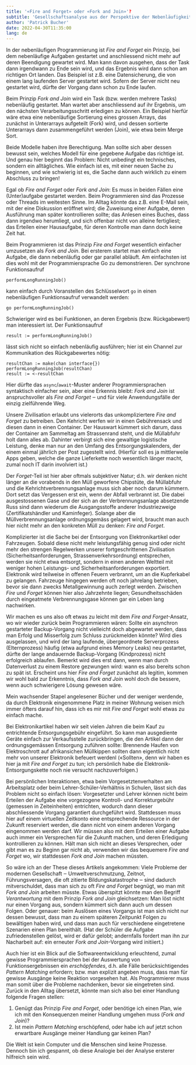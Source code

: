 ```yaml
---
title: '«Fire and Forget» oder «Fork and Join»'?
subtitle: 'Gesellschaftsanalyse aus der Perspektive der Nebenläufigkeit '
author: 'Patrick Bucher'
date: 2022-04-30T11:35:00
lang: de
---
```


In der nebenläufigen Programmierung ist _Fire and Forget_ ein Prinzip, bei dem
nebenläufige Aufgaben gestartet und anschliessend nicht mehr auf deren
Beendigung gewartet wird. Man kann davon ausgehen, dass der Task dann irgendwann
zu Ende sein wird, und das Ergebnis wird dann schon am richtigen Ort landen. Das
Beispiel ist z.B. eine Datensicherung, die von einem lang laufenden Server
gestartet wird. Sofern der Server nicht neu gestartet wird, dürfte der Vorgang
dann schon zu Ende laufen.

Beim Prinzip _Fork and Join_ wird ein Task (bzw. werden mehrere Tasks)
nebenläufig gestartet. Man wartet aber anschliessend auf ihr Ergebnis, um den
nächsten Verarbeitungsschritt erledigen zu können. Ein Beispiel hierfür wäre
etwa eine nebenläufige Sortierung eines grossen Arrays, das zunächst in
Unterarrays aufgeteilt (Fork) wird, und dessen sortierte Unterarrays dann
zusammengeführt werden (Join), wie etwa beim Merge Sort.

Beide Modelle haben ihre Berechtigung. Man sollte sich aber dessen bewusst sein,
welches Modell für eine gegebene Aufgabe das richtige ist. Und genau hier
beginnt das Problem: Nicht unbedingt ein technisches, sondern ein alltägliches.
Wie einfach ist es, mit einer neuen Sache zu beginnen, und wie schwierig ist es,
die Sache dann auch wirklich zu einem Abschluss zu bringen!

Egal ob _Fire and Forget_ oder _Fork and Join_: Es muss in beiden Fällen eine
(Unter)aufgabe gestartet werden. Beim Programmieren sind das Prozesse oder
Threads im weitesten Sinne. Im Alltag könnte das z.B. eine E-Mail sein, mit der
eine Diskussion eröffnet wird; die Zuweisung einer Aufgabe, deren Ausführung man
später kontrollieren sollte; das Anlesen eines Buches, dass dann irgendwo
herumliegt, und sich offenbar nicht von alleine fertigliest; das Erteilen einer
Hausaufgabe, für deren Kontrolle man dann doch keine Zeit hat.

Beim Programmieren ist das Prinzip _Fire and Forget_ wesentlich einfacher
umzusetzen als _Fork and Join_. Bei ersterem startet man einfach eine Aufgabe,
die dann nebenläufig oder gar parallel abläuft. Am einfachsten ist dies wohl mit
der Programmiersprache Go zu demonstrieren. Der synchrone Funktionsaufruf

    performLongRunningJob()

kann einfach durch Voranstellen des Schlüsselwort `go` in einen nebenläufigen
Funktionsaufruf verwandelt werden:

    go performLongRunningJob()

Schwieriger wird es bei Funktionen, an deren Ergebnis (bzw. Rückgabewert) man
interessiert ist. Der Funktionsaufruf

    result := performLongRunningJob()

lässt sich nicht so einfach nebenläufig ausführen; hier ist ein Channel zur
Kommunikation des Rückgabewertes nötig:

    resultChan := make(chan interface{})
    performLongRunningJob(resultChan)
    result := <-resultChan

Hier dürfte das `async`/`await`-Muster anderer Programmiersprachen syntaktisch
einfacher sein, aber eine Erkennis bleibt: _Fork and Join_ ist anspruchsvoller
als _Fire and Forget_ ‒ und für viele Anwendungsfälle der einzig zielführende
Weg.

Unsere Zivilisation erlaubt uns vielerorts das unkompliziertere _Fire and
Forget_ zu betreiben. Den Kehricht werfen wir in einen Gebührensack und diesen
dann in einen Container. Der Hauswart kümmert sich darum, dass der Container am
Sammeltag am Strassenrand steht, und die Müllabfuhr holt dann alles ab. Dahinter
verbirgt sich eine gewaltige logistische Leistung, denke man nur an den Umfang
des Entsorgungskalenders, der einem einmal jährlich per Post zugestellt wird.
(Hierfür soll es ja mittlerweile Apps geben, welche die ganze Lieferkette noch
wesentlich länger macht, zumal noch IT darin involviert ist.)

Der _Forget_-Teil ist hier aber oftmals subjektiver Natur; d.h. wir denken nicht
länger an die vorabends in den Müll geworfene Chipstüte, die Müllabfuhr und die
Kehrichtverbrennungsanlage muss sich aber noch darum kümmern. Dort setzt das
Vergessen erst ein, wenn der Abfall verbrannt ist. Die dabei ausgestossenen Gase
und der sich an der Verbrennungsanlage absetzende Russ sind dann wiederum die
Ausgangsstoffe anderer Industriezweige (Zertifikatshändler und Kaminfeger).
Solange aber die Müllverbrennungsanlage ordnungsgemäss gelagert wird, braucht
man auch hier nicht mehr an den konkreten Müll zu denken: _Fire and Forget_.

Komplizierter ist die Sache bei der Entsorgung von Elektronikartikel oder
Fahrzeugen. Sobald diese nicht mehr leistungsfähig genug sind oder nicht mehr
den strengen Regelwerken unserer fortgeschrittenen Zivilisation
(Sicherheitsanforderungen, Strassenverkehrsordnung) entsprechen, werden sie
nicht etwa entsorgt, sondern in einen anderen Weltteil mit weniger hohen
Leistungs- und Sicherheitsanforderungen exportiert. Elektronik wird teilweise in
offenen Feuern verbrannt, um an die Kupferkabel zu gelangen.  Fahrzeuge hingegen
werden oft noch jahrelang betrieben, bevor sie dann zwecks Metallgewinnung auch
zerlegt werden. Zwischen _Fire_ und _Forget_ können hier also Jahrzehnte liegen;
Gesundheitsschäden durch eingeatmete Verbrennungsgase können gar ein Leben lang
nachwirken.

Wir machen es uns also oft etwas zu leicht mit dem _Fire and Forget_-Ansatz, wo
wir wieder zurück beim Programmieren wären: Sollte ein asynchron gestarteter
Backup-Vorgang nicht vielleicht doch abgewartet werden, dass man Erfolg und
Misserfolg zum Schluss zurückmelden könnte? Wird dies ausgelassen, und wird der
lang laufende, übergeordnete Serverprozess (Elternprozess) häufig (etwa aufgrund
eines Memory Leaks) neu gestartet, dürfte der lange andauernde Backup-Vorgang
(Kindprozess) nicht erfolgreich ablaufen. Bemerkt wird dies erst dann, wenn man
durch Datenverlust zu einem Restore gezwungen wird: wann es also bereits schon
zu spät ist. Erscheint uns hier _Fire and Forget_ zunächst als legitim, kommen
wir wohl bald zur Erkenntnis, dass _Fork and Join_ wohl doch die bessere, wenn
auch schwierigere Lösung gewesen wäre.

Mein wachsender Stapel angelesener Bücher und der weniger werdende, da durch
Elektronik eingenommene Platz in meiner Wohnung weisen mich immer öfters darauf
hin, dass ich es mir mit _Fire and Forget_ wohl etwas zu einfach mache.

Bei Elektronikartikel haben wir seit vielen Jahren die beim Kauf zu entrichtende
Entsorgungsgebühr eingeführt. So kann man ausgediente Geräte einfach zur
Verkaufsstelle zurückbringen, die den Artikel dann der ordnungsgemässen
Entsorgung zuführen sollte: Brennende Haufen von Elektroschrott auf
afrikansichen Müllkippen sollten dann eigentlich nicht mehr von unserer
Elektronik befeuert werdenl («Sollten», denn wir haben es hier ja mit _Fire and
Forget_ zu tun; ich persönlich habe die Elektronik-Entsorgungskette noch nie
versucht nachzuverfolgen.)

Bei persönlichen Interaktionen, etwa beim Vorgesetztenverhalten am Arbeitsplatz
oder beim Lehrer-Schüler-Verhältnis in Schulen, lässt sich das Problem nicht so
einfach lösen: Vorgesetzter und Lehrer können nicht beim Erteilen der Aufgabe
eine vorgezogene Kontroll- und Korrekturgebühr (gemessen in Zeiteinheiten)
entrichten, wodurch dann dieser abschliessende Vorgang garantiert durchgeführt
wird. Stattdessen muss hier auf einem virtuellen Zeitkonto eine entsprechende
Ressource in der Zukunft reserviert werden, die dann nicht von einem anderen
Vorgang eingenommen werden darf. Wir müssen also mit dem Erteilen einer Aufgabe
auch immer ein Versprechen für die Zukunft machen, und deren Erledigung
kontrollieren zu können. Hält man sich nicht an dieses Versprechen, oder gibt
man es zu Beginn gar nicht ab, verwenden wir das bequemere _Fire and Forget_ wo,
wir stattdessen _Fork and Join_ machen müssten.

So wäre ich an der These dieses Artikels angekommen: Viele Probleme der modernen
Gesellschaft ‒ Umweltverschmutzung, Zeitnot, Führungsversagen, die oft zitierte
Bildungskatastrophe ‒ sind dadurch mitverschuldet, dass man sich zu oft _Fire
and Forget_ begnügt, wo man mit _Fork and Join_ arbeiten müsste. Etwas
überspitzt könnte man den Begriff _Verantwortung_ mit dem Prinzip _Fork and
Join_ gleichsetzen: Man löst nicht nur einen Vorgang aus, sondern kümmert sich
dann auch um dessen Folgen. Oder genauer: beim Auslösen eines Vorgangs ist man
sich nicht nur dessen bewusst, dass man zu einem späteren Zeitpunkt Folgen zu
bewältigen haben wird, und dass man auch für verschiedene eingetretene Szenarien
einen Plan bereithält. (Hat der Schüler die Aufgabe zufriedenstellen gelöst,
wird er dafür gelobt; andernfalls fordert man ihn zur Nacharbeit auf: ein
erneuter _Fork and Join_-Vorgang wird initiiert.)

Auch hier ist ein Blick auf die Softwareentwicklung erleuchtend, zumal
gewisse Programmiersprachen bei der Auswertung von Funktionsergebnissen ein
_erschöpfendes_, d.h. alle Fälle berücksichtigendes _Pattern Matching_
erfordern; bzw. man explizit angeben muss, dass man für gewisse Ausgänge keine
Reaktion vorgesehen hat. Als Programmierer muss man somit über die Probleme
nachdenken, bevor sie eingetreten sind. Zurück in den Alltag übersetzt, könnte
man sich also bei einer Handlung folgende Fragen stellen:

1. Genügt das Prinzip _Fire and Forget_, oder benötige ich einen Plan, wie ich
   mit den Konsequenzen meiner Handlung umgehen muss (_Fork and Join_)?
2. Ist mein _Pattern Matching_ erschöpfend, oder habe ich auf jetzt schon
   erwartbare Ausgänge meiner Handlung gar keinen Plan?

Die Welt ist kein Computer und die Menschen sind keine Prozesse. Dennoch bin ich
gespannt, ob diese Analogie bei der Analyse ersterer hilfreich sein wird.
